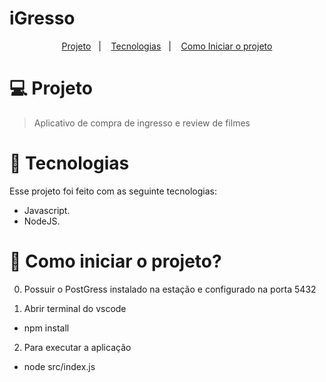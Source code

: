 # iGresso

<p align="center">
  <a href="#-projeto">Projeto</a>&nbsp;&nbsp;&nbsp;|&nbsp;&nbsp;&nbsp;
  <a href="#-tecnologias">Tecnologias</a>&nbsp;&nbsp;&nbsp;|&nbsp;&nbsp;&nbsp;
  <a href="#-como-iniciar-o-projeto">Como Iniciar o projeto</a>
</p>


# 💻 Projeto 

> Aplicativo de compra de ingresso e review de filmes


# 🚀 Tecnologias

Esse projeto foi feito com as seguinte tecnologias:

- Javascript.
- NodeJS.

# 🏃 Como iniciar o projeto?

0. Possuir o PostGress instalado na estação e configurado na porta 5432

1. Abrir terminal do vscode

- npm install   

2. Para executar a aplicação

-  node src/index.js
